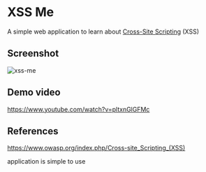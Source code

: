 # XSS Me

A simple web application to learn about [Cross-Site Scripting](https://en.wikipedia.org/wiki/Cross-site_scripting) (XSS)

## Screenshot

![xss-me](screenshot.png)

## Demo video

https://www.youtube.com/watch?v=pltxnGlGFMc

## References

https://www.owasp.org/index.php/Cross-site_Scripting_(XSS)

application is simple to use 
